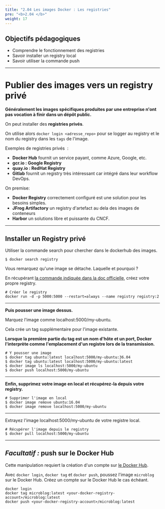 ```yaml
---
title: "2.04 Les images Docker : Les registries"
pre: "<b>2.04 </b>"
weight: 17
---
```

## Objectifs pédagogiques
  - Comprendre le fonctionnement des registries
  - Savoir installer un registry local
  - Savoir utiliser la commande push

---

# Publier des images vers un registry privé

**Généralement les images spécifiques produites par une entreprise n'ont pas vocation à finir dans un dépôt public.**

On peut installer des **registries privés**.

On utilise alors `docker login <adresse_repo>` pour se logger au registry et le nom du registry dans les `tags` de l'image.

Exemples de registries privés  :
  - **Docker Hub** fournit un service payant, comme Azure, Google, etc.
  - **gcr.io : Google Registry**
  - **quay.io : RedHat Registry**
  - **Gitlab** fournit un registry très intéressant car intégré dans leur workflow DevOps.

On premise:
  - **Docker Registry** correctement configuré est une solution pour les besoins simples. 
  - **JFrog Artifactory** un registry d'artefact au dela des images de conteneurs
  - **Harbor** un solutions libre et puissante du CNCF.

---


## Installer un Registry privé

Utiliser la commande search pour chercher dans le dockerhub des images.

```shell
$ docker search registry 
```

Vous remarquez qu'une image se détache. Laquelle et pourquoi ?

En récupérant [la commande indiquée dans la doc officielle](https://docs.docker.com/registry/deploying/), créez votre propre registry.

```shell
# Créer le registry
docker run -d -p 5000:5000 --restart=always --name registry registry:2
```

---

**Puis pousser une image dessus.**

Marquez l'image comme localhost:5000/my-ubuntu. 

Cela crée un tag supplémentaire pour l'image existante. 

**Lorsque la première partie du tag est un nom d'hôte et un port, Docker l'interprète comme l'emplacement d'un registre lors de la transmission.**

```shell
# Y pousser une image
$ docker tag ubuntu:latest localhost:5000/my-ubuntu:36.04
$ docker tag ubuntu:latest localhost:5000/my-ubuntu:latest
$ docker image ls localhost:5000/my-ubuntu
$ docker push localhost:5000/my-ubuntu
```

---

**Enfin, supprimez votre image en local et récupérez-la depuis votre registry.**

```shell
# Supprimer l'image en local
$ docker image remove ubuntu:16.04
$ docker image remove localhost:5000/my-ubuntu
```

---

Extrayez l'image localhost:5000/my-ubuntu de votre registre local.

```shell
# Récupérer l'image depuis le registry
$ docker pull localhost:5000/my-ubuntu
```

---

## _Facultatif :_  push sur le Docker Hub

Cette manipulation requiert la création d'un compte sur [le Docker Hub](https://hub.docker.com/).

Avec `docker login`, `docker tag` et `docker push`, poussez l'image `microblog` sur le Docker Hub. Créez un compte sur le Docker Hub le cas échéant.

```shell
docker login
docker tag microblog:latest <your-docker-registry-account>/microblog:latest
docker push <your-docker-registry-account>/microblog:latest
```

